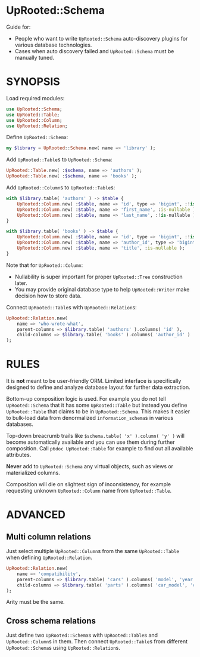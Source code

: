 # UpRooted::Schema

Guide for:

* People who want to write `UpRooted::Schema` auto-discovery plugins for various database technologies.
* Cases when auto discovery failed and `UpRooted::Schema` must be manually tuned.

# SYNOPSIS

Load required modules:

```raku
use UpRooted::Schema;
use UpRooted::Table;
use UpRooted::Column;
use UpRooted::Relation;
```

Define `UpRooted::Schema`:

```raku
my $library = UpRooted::Schema.new( name => 'library' );
```

Add `UpRooted::Table`s to `UpRooted::Schema`:

```raku
UpRooted::Table.new( :$schema, name => 'authors' );
UpRooted::Table.new( :$schema, name => 'books' );
```

Add `UpRooted::Column`s to `UpRooted::Table`s:

```raku
with $library.table( 'authors' ) -> $table {
    UpRooted::Column.new( :$table, name => 'id', type => 'bigint', :!is-nullable );
    UpRooted::Column.new( :$table, name => 'first_name', :is-nullable );
    UpRooted::Column.new( :$table, name => 'last_name', :!is-nullable );
}

with $library.table( 'books' ) -> $table {
    UpRooted::Column.new( :$table, name => 'id', type => 'bigint', :!is-nullable );
    UpRooted::Column.new( :$table, name => 'author_id', type => 'bigint', :!is-nullable );
    UpRooted::Column.new( :$table, name => 'title', :is-nullable );
}
```

Note that for `UpRooted::Column`:
* Nullability is super important for proper `UpRooted::Tree` construction later.
* You may provide original database type to help `UpRooted::Writer` make decision how to store data.

Connect `UpRooted::Table`s with `UpRooted::Relation`s:

```raku
UpRooted::Relation.new(
    name => 'who-wrote-what',
    parent-columns => $library.table( 'authors' ).columns( 'id' ),
    child-columns => $library.table( 'books' ).columns( 'author_id' )
);
```

# RULES

It is **not** meant to be user-friendly ORM.
Limited interface is specifically designed to define and analyze database layout for further data extraction.

Bottom-up composition logic is used.
For example you do not tell `UpRooted::Schema` that it has some `UpRooted::Table`
but instead you define `UpRooted::Table` that claims to be in `UpRooted::Schema`.
This makes it easier to bulk-load data from denormalized `information_schema`s in various databases.

Top-down breacrumb trails like `$schema.table( 'x' ).column( 'y' )` will become automatically available and you can use them during further composition. Call `p6doc UpRooted::Table` for example to find out all available attributes.

**Never** add to `UpRooted::Schema` any virtual objects, such as views or materialized columns.

Composition will die on slightest sign of inconsistency, for example requesting unknown `UpRooted::Column` name from `UpRooted::Table`.

# ADVANCED

## Multi column relations

Just select multiple `UpRooted::Column`s from the same `UpRooted::Table` when defining `UpRooted::Relation`.

```raku
UpRooted::Relation.new(
    name => 'compatibility',
    parent-columns => $library.table( 'cars' ).columns( 'model', 'year' ),
    child-columns => $library.table( 'parts' ).columns( 'car_model', 'car_year' )
);
```

Arity must be the same.

## Cross schema relations

Just define two `UpRooted::Schema`s with `UpRooted::Table`s and `UpRooted::Column`s in them.
Then connect `UpRooted::Table`s from different `UpRooted::Schema`s using `UpRooted::Relation`s.
